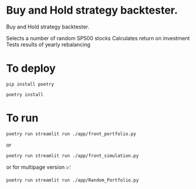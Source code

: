 # Buy and Hold strategy backtester.

Buy and Hold strategy backtester.

Selects a number of random SP500 stocks
Calculates return on investment
Tests results of yearly rebalancing 

# To deploy
```
pip install poetry

poetry install
```
# To run
```
poetry run streamlit run ./app/front_portfolio.py
```

or

```
poetry run streamlit run ./app/front_simulation.py
```

or for multipage version 📈

```
poetry run streamlit run ./app/Random_Portfolio.py
```